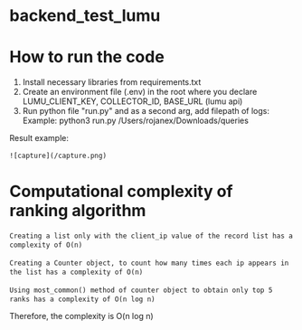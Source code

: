 # backend_test_lumu

# How to run the code

1. Install necessary libraries from requirements.txt
2. Create an environment file (.env) in the root where you declare LUMU_CLIENT_KEY, COLLECTOR_ID, BASE_URL (lumu api)
3. Run python file "run.py" and as a second arg, add filepath of logs:
    Example:  python3 run.py /Users/rojanex/Downloads/queries 


Result example:

    ![capture](/capture.png)

# Computational complexity of ranking algorithm

    Creating a list only with the client_ip value of the record list has a complexity of O(n)

    Creating a Counter object, to count how many times each ip appears in the list has a complexity of O(n)

    Using most_common() method of counter object to obtain only top 5 ranks has a complexity of O(n log n)

Therefore, the complexity is O(n log n)

